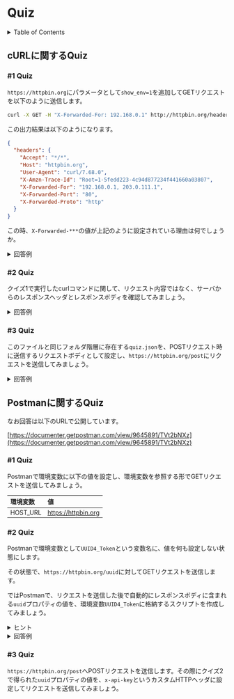 # Quiz

<!-- START doctoc generated TOC please keep comment here to allow auto update -->
<!-- DON'T EDIT THIS SECTION, INSTEAD RE-RUN doctoc TO UPDATE -->
<details>
<summary>Table of Contents</summary>

- [cURLに関するQuiz](#curl%E3%81%AB%E9%96%A2%E3%81%99%E3%82%8Bquiz)
  - [&#035;1 Quiz](#1-quiz)
  - [&#035;2 Quiz](#2-quiz)
  - [&#035;3 Quiz](#3-quiz)
- [Postmanに関するQuiz](#postman%E3%81%AB%E9%96%A2%E3%81%99%E3%82%8Bquiz)
  - [&#035;1 Quiz](#1-quiz-1)
  - [&#035;2 Quiz](#2-quiz-1)
  - [&#035;3 Quiz](#3-quiz-1)

</details>
<!-- END doctoc generated TOC please keep comment here to allow auto update -->

## cURLに関するQuiz

### #1 Quiz

`https://httpbin.org`にパラメータとして`show_env=1`を追加してGETリクエストを以下のように送信します。

```bash
curl -X GET -H "X-Forwarded-For: 192.168.0.1" http://httpbin.org/headers\?show_env=1
```

この出力結果は以下のようになります。

```json
{
  "headers": {
    "Accept": "*/*", 
    "Host": "httpbin.org", 
    "User-Agent": "curl/7.68.0", 
    "X-Amzn-Trace-Id": "Root=1-5fedd223-4c94d877234f441660a03807", 
    "X-Forwarded-For": "192.168.0.1, 203.0.111.1", 
    "X-Forwarded-Port": "80", 
    "X-Forwarded-Proto": "http"
  }
}
```

この時、`X-Forwarded-***`の値が上記のように設定されている理由は何でしょうか。

<details>
<summary>回答例</summary>

`X-Forwarded-Proto`ヘッダは、プロキシやロードバランサへ接続するために使用したクライアントのプロトコル（HTTP、HTTPS）を特定するためのヘッダです。

![](./assets/quiz1_answer.svg)

参考資料

- [[MDN Web Docs] X-Forwarded-Proto](https://developer.mozilla.org/ja/docs/Web/HTTP/Headers/X-Forwarded-Proto)

</details>

### #2 Quiz

クイズ1で実行したcurlコマンドに関して、リクエスト内容ではなく、サーバからのレスポンスヘッダとレスポンスボディを確認してみましょう。

<details>
<summary>回答例</summary>

`-i`あるいは`--include`オプションを付与することでレスポンスを確認することができます。

```bash
$ curl -i -X GET -H "X-Forwarded-For: 192.168.0.1" http://httpbin.org/headers\?show_env=1
```

</details>

### #3 Quiz

このファイルと同じフォルダ階層に存在する`quiz.json`を、POSTリクエスト時に送信するリクエストボディとして設定し、`https://httpbin.org/post`にリクエストを送信してみましょう。

<details>
<summary>回答例</summary>

`-d`オプションでボディのデータを指定する際に、`@`プレフィックスを使用することで、ファイルを指定できます。

```bash
$ curl -X POST -d "@quiz.json" -H "Content-Type: application/json" "https://httpbin.org/post"
```

</details>

## Postmanに関するQuiz

なお回答は以下のURLで公開しています。

[https://documenter.getpostman.com/view/9645891/TVt2bNXz](https://documenter.getpostman.com/view/9645891/TVt2bNXz)

### #1 Quiz

Postmanで環境変数に以下の値を設定し、環境変数を参照する形でGETリクエストを送信してみましょう。

| 環境変数 | 値                  |
| :------- | :------------------ |
| HOST_URL | https://httpbin.org |

### #2 Quiz

Postmanで環境変数として`UUID4_Token`という変数名に、値を何も設定しない状態にします。

その状態で、`https://httpbin.org/uuid`に対してGETリクエストを送信します。

ではPostmanで、リクエストを送信した後で自動的にレスポンスボディに含まれる`uuid`プロパティの値を、環境変数`UUID4_Token`に格納するスクリプトを作成してみましょう。

<details>
<summary>ヒント</summary>

Postmanでは`Tests`タブにスクリプトを登録できる。

`Tests`タブの右側に表示されている[`learn more about tests script`](https://learning.postman.com/docs/writing-scripts/test-scripts/)を参考にできます。

</details>

<details>
<summary>回答例</summary>

```js
if(pm.response.to.have.status(200)){
    // 環境変数の値を初期化する
    pm.environment.unset('UUID4_Token')
    // UUID4_Toknnという環境変数に、レスポンスのuuidの値を格納する
    pm.environment.set('UUID4_Token', pm.response.json().uuid)
}
```

</details>

### #3 Quiz

`https://httpbin.org/post`へPOSTリクエストを送信します。その際にクイズ2で得られた`uuid`プロパティの値を、`x-api-key`というカスタムHTTPヘッダに設定してリクエストを送信してみましょう。
